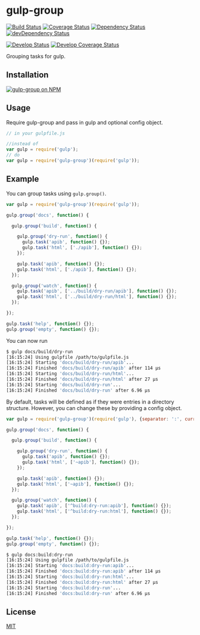 # gulp-group

[![Build Status][travis-shield]][travis]
[![Coverage Status][coveralls-shield]][coveralls]
[![Dependency Status][dependencies-shield]][dependencies]
[![devDependency Status][dependencies-dev-shield]][dependencies-dev]

[![Develop Status][travis-shield-develop]][travis]
[![Develop Coverage Status][coveralls-shield-develop]][coveralls]

Grouping tasks for gulp.


## Installation

[![gulp-group on NPM](https://nodei.co/npm/gulp-group.png?small=true)][npm]

## Usage

Require gulp-group and pass in gulp and optional config object.
```javascript
// in your gulpfile.js

//instead of
var gulp = require('gulp');
// do
var gulp = require('gulp-group')(require('gulp'));
```

## Example

 You can group tasks using `gulp.group()`.
```javascript
var gulp = require('gulp-group')(require('gulp'));

gulp.group('docs', function() {

  gulp.group('build', function() {

    gulp.group('dry-run', function() {
      gulp.task('apib', function() {});
      gulp.task('html', ['./apib'], function() {});
    });

    gulp.task('apib', function() {});
    gulp.task('html', ['./apib'], function() {});
  });

  gulp.group('watch', function() {
    gulp.task('apib', ['../build/dry-run/apib'], function() {});
    gulp.task('html', ['../build/dry-run/html'], function() {});
  });

});

gulp.task('help', function() {});
gulp.group('empty', function() {});
```

You can now run
```bash
$ gulp docs/build/dry-run
[16:15:24] Using gulpfile /path/to/gulpfile.js
[16:15:24] Starting 'docs/build/dry-run/apib'...
[16:15:24] Finished 'docs/build/dry-run/apib' after 114 μs
[16:15:24] Starting 'docs/build/dry-run/html'...
[16:15:24] Finished 'docs/build/dry-run/html' after 27 μs
[16:15:24] Starting 'docs/build/dry-run'...
[16:15:24] Finished 'docs/build/dry-run' after 6.96 μs
```


By default, tasks will be defined as if they were entries in a directory structure.
However, you can change these by providing a config object.

```javascript
var gulp = require('gulp-group')(require('gulp'), {separator: ':', current: '~', parent: '^'});

gulp.group('docs', function() {

  gulp.group('build', function() {

    gulp.group('dry-run', function() {
      gulp.task('apib', function() {});
      gulp.task('html', ['~apib'], function() {});
    });

    gulp.task('apib', function() {});
    gulp.task('html', ['~apib'], function() {});
  });

  gulp.group('watch', function() {
    gulp.task('apib', ['^build:dry-run:apib'], function() {});
    gulp.task('html', ['^build:dry-run:html'], function() {});
  });

});

gulp.task('help', function() {});
gulp.group('empty', function() {});
```
```bash
$ gulp docs:build:dry-run
[16:15:24] Using gulpfile /path/to/gulpfile.js
[16:15:24] Starting 'docs:build:dry-run:apib'...
[16:15:24] Finished 'docs:build:dry-run:apib' after 114 μs
[16:15:24] Starting 'docs:build:dry-run:html'...
[16:15:24] Finished 'docs:build:dry-run:html' after 27 μs
[16:15:24] Starting 'docs:build:dry-run'...
[16:15:24] Finished 'docs:build:dry-run' after 6.96 μs
```

## License
[MIT](/LICENSE)


[npm]:                     https://www.npmjs.com/package/gulp-group
[travis]:                  https://travis-ci.org/call-a3/gulp-group
[travis-shield]:           https://img.shields.io/travis/call-a3/gulp-group.svg
[travis-shield-develop]:   https://img.shields.io/travis/call-a3/gulp-group/develop.svg?label=develop%20build
[coveralls]:               https://coveralls.io/r/call-a3/gulp-group
[coveralls-shield]:        https://img.shields.io/coveralls/call-a3/gulp-group.svg
[coveralls-shield-develop]:https://img.shields.io/coveralls/call-a3/gulp-group/develop.svg?label=develop%20coverage
[dependencies]:            https://david-dm.org/call-a3/gulp-group
[dependencies-dev]:        https://david-dm.org/call-a3/gulp-group#info=devDependencies
[dependencies-shield]:     https://img.shields.io/david/call-a3/gulp-group.svg
[dependencies-dev-shield]: https://img.shields.io/david/dev/call-a3/gulp-group.svg

